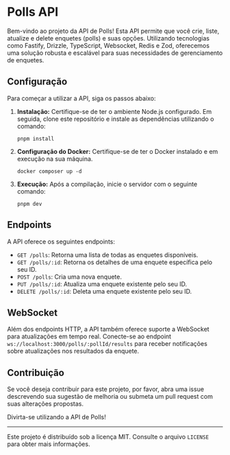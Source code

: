 # Polls API

Bem-vindo ao projeto da API de Polls! Esta API permite que você crie, liste, atualize e delete enquetes (polls) e suas opções. Utilizando tecnologias como Fastify, Drizzle, TypeScript, Websocket, Redis e Zod, oferecemos uma solução robusta e escalável para suas necessidades de gerenciamento de enquetes.

## Configuração

Para começar a utilizar a API, siga os passos abaixo:

1. **Instalação:**
   Certifique-se de ter o ambiente Node.js configurado. Em seguida, clone este repositório e instale as dependências utilizando o comando:
   ```
   pnpm install
   ```

2. **Configuração do Docker:**
   Certifique-se de ter o Docker instalado e em execução na sua máquina.
   ```
   docker composer up -d
   ```

4. **Execução:**
   Após a compilação, inicie o servidor com o seguinte comando:
   ```
   pnpm dev
   ```

## Endpoints

A API oferece os seguintes endpoints:

- `GET /polls`: Retorna uma lista de todas as enquetes disponíveis.
- `GET /polls/:id`: Retorna os detalhes de uma enquete específica pelo seu ID.
- `POST /polls`: Cria uma nova enquete.
- `PUT /polls/:id`: Atualiza uma enquete existente pelo seu ID.
- `DELETE /polls/:id`: Deleta uma enquete existente pelo seu ID.

## WebSocket

Além dos endpoints HTTP, a API também oferece suporte a WebSocket para atualizações em tempo real. Conecte-se ao endpoint `ws://localhost:3000/polls/:pollId/results` para receber notificações sobre atualizações nos resultados da enquete.


## Contribuição

Se você deseja contribuir para este projeto, por favor, abra uma issue descrevendo sua sugestão de melhoria ou submeta um pull request com suas alterações propostas.

Divirta-se utilizando a API de Polls!

---
Este projeto é distribuído sob a licença MIT. Consulte o arquivo `LICENSE` para obter mais informações.
